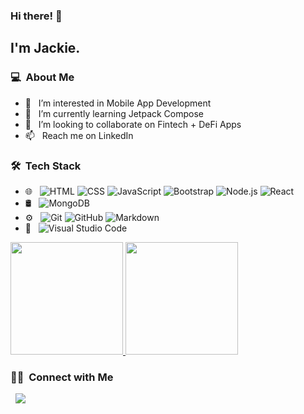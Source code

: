 ### Hi there! 👋

<h2>I'm Jackie.</h2>

<h3> 💻 &nbsp;About Me </h3>

- 👀 &nbsp; I’m interested in Mobile App Development
- 🌱 &nbsp; I’m currently learning Jetpack Compose 
- 🤔 &nbsp; I’m looking to collaborate on Fintech + DeFi Apps 
- 📫 &nbsp; Reach me on LinkedIn


<h3> 🛠 &nbsp;Tech Stack</h3>

- 🌐 &nbsp;
  ![HTML](https://img.shields.io/badge/-HTML-333333?style=flat&logo=HTML5)
  ![CSS](https://img.shields.io/badge/-CSS-333333?style=flat&logo=CSS3&logoColor=1572B6)
  ![JavaScript](https://img.shields.io/badge/-JavaScript-333333?style=flat&logo=javascript)
  ![Bootstrap](https://img.shields.io/badge/-Bootstrap-333333?style=flat&logo=bootstrap&logoColor=563D7C)
  ![Node.js](https://img.shields.io/badge/-Node.js-333333?style=flat&logo=node.js)
  ![React](https://img.shields.io/badge/-React-333333?style=flat&logo=react)
- 🛢 &nbsp;
  ![MongoDB](https://img.shields.io/badge/-MongoDB-333333?style=flat&logo=mongodb)
- ⚙️ &nbsp;
  ![Git](https://img.shields.io/badge/-Git-333333?style=flat&logo=git)
  ![GitHub](https://img.shields.io/badge/-GitHub-333333?style=flat&logo=github)
  ![Markdown](https://img.shields.io/badge/-Markdown-333333?style=flat&logo=markdown)
- 🔧 &nbsp;
  ![Visual Studio Code](https://img.shields.io/badge/-Visual%20Studio%20Code-333333?style=flat&logo=visual-studio-code&logoColor=007ACC)


<p>
<a href="https://github.com/AVS1508">
  <img height="180em" src="https://github-readme-stats.vercel.app/api?username=ENRAG3DCHICKEN&show_icons=true&theme=radical" />
  <img height="180em" src="https://github-readme-stats-eight-theta.vercel.app/api/top-langs/?username=ENRAG3DCHICKEN&theme=radical&layout=compact&exclude_lang=java+r" />
</a>
</p>


<h3> 🤝🏻 &nbsp;Connect with Me </h3>

<p align="left">
&nbsp; <a href="https://www.linkedin.com/in/jackieyiu"><img src="https://img.shields.io/badge/-Jackie%20Yiu-0077B5?style=flat-square&logo=Linkedin&logoColor=white"/></a>
<!---
ENRAG3DCHICKEN/ENRAG3DCHICKEN is a ✨ special ✨ repository because its `README.md` (this file) appears on your GitHub profile.
You can click the Preview link to take a look at your changes.
--->

